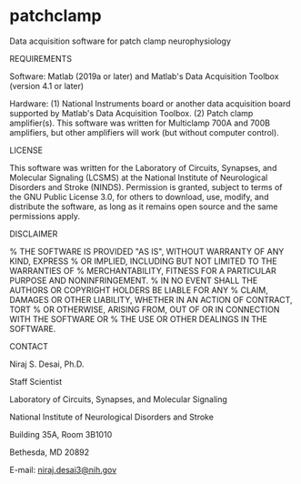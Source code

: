 # patchclamp
Data acquisition software for patch clamp neurophysiology


REQUIREMENTS

Software:     Matlab (2019a or later) and Matlab's Data Acquisition Toolbox (version 4.1 or later) 

Hardware:     (1) National Instruments board or another data acquisition board supported by Matlab's Data Acquisition Toolbox. (2) Patch clamp amplifier(s). This software was written for Multiclamp 700A and 700B amplifiers, but other amplifiers will work (but without computer control).


LICENSE

This software was written for the Laboratory of Circuits, Synapses, and Molecular Signaling (LCSMS) at the National Institute of Neurological Disorders and Stroke (NINDS). Permission is granted, subject to terms of the GNU Public License 3.0, for others to download, use, modify, and distribute the software, as long as it remains open source and the same permissions apply. 


DISCLAIMER

% THE SOFTWARE IS PROVIDED "AS IS", WITHOUT WARRANTY OF ANY KIND, EXPRESS
% OR IMPLIED, INCLUDING BUT NOT LIMITED TO THE WARRANTIES OF 
% MERCHANTABILITY, FITNESS FOR A PARTICULAR PURPOSE AND NONINFRINGEMENT. 
% IN NO EVENT SHALL THE AUTHORS OR COPYRIGHT HOLDERS BE LIABLE FOR ANY 
% CLAIM, DAMAGES OR OTHER LIABILITY, WHETHER IN AN ACTION OF CONTRACT, TORT
% OR OTHERWISE, ARISING FROM, OUT OF OR IN CONNECTION WITH THE SOFTWARE OR 
% THE USE OR OTHER DEALINGS IN THE SOFTWARE.


CONTACT

Niraj S. Desai, Ph.D.

Staff Scientist

Laboratory of Circuits, Synapses, and Molecular Signaling

National Institute of Neurological Disorders and Stroke

Building 35A, Room 3B1010

Bethesda, MD 20892

E-mail: niraj.desai3@nih.gov
